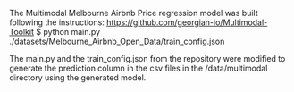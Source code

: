 
The Multimodal Melbourne Airbnb Price regression model was built following the instructions:
https://github.com/georgian-io/Multimodal-Toolkit
$ python main.py ./datasets/Melbourne_Airbnb_Open_Data/train_config.json

The main.py and the train_config.json from the repository were modified to generate the prediction column in the csv files in the /data/multimodal directory using the generated model.